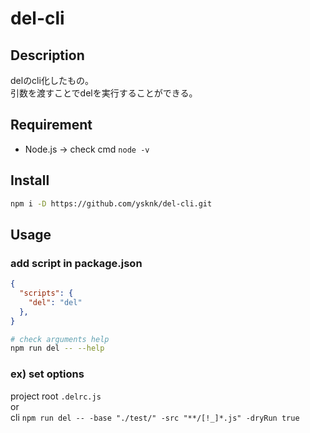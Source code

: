 # del-cli

## Description

delのcli化したもの。  
引数を渡すことでdelを実行することができる。  

## Requirement

* Node.js -> check cmd `node -v`

## Install

```sh
npm i -D https://github.com/ysknk/del-cli.git
```

## Usage

### add script in package.json

```json
{
  "scripts": {
    "del": "del"
  },
}
```

```sh
# check arguments help
npm run del -- --help
```

### ex) set options

project root `.delrc.js`  
or  
cli `npm run del -- -base "./test/" -src "**/[!_]*.js" -dryRun true
`

